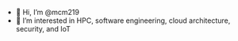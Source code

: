 - 👋 Hi, I’m @mcm219
- 👀 I’m interested in HPC, software engineering, cloud architecture, security, and IoT


<!---
mcm219/mcm219 is a ✨ special ✨ repository because its `README.md` (this file) appears on your GitHub profile.
You can click the Preview link to take a look at your changes.
--->

